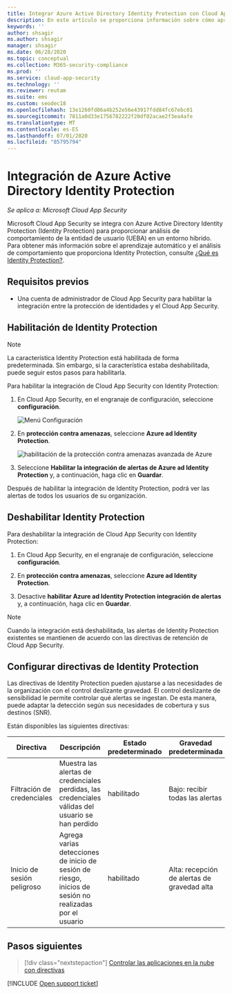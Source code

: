 ```yaml
---
title: Integrar Azure Active Directory Identity Protection con Cloud App Security
description: En este artículo se proporciona información sobre cómo aprovechar las alertas de Identity Protection en Cloud App Security para la detección de riesgos híbridas.
keywords: ''
author: shsagir
ms.author: shsagir
manager: shsagir
ms.date: 06/28/2020
ms.topic: conceptual
ms.collection: M365-security-compliance
ms.prod: ''
ms.service: cloud-app-security
ms.technology: ''
ms.reviewer: reutam
ms.suite: ems
ms.custom: seodec18
ms.openlocfilehash: 13e1260fd86a4b252e56e43917fdd84fc67ebc01
ms.sourcegitcommit: 7811a0d33e1756782222f20df02acae2f3ea4afe
ms.translationtype: MT
ms.contentlocale: es-ES
ms.lasthandoff: 07/01/2020
ms.locfileid: "85795794"
---
```

# <a name="azure-active-directory-identity-protection-integration"></a>Integración de Azure Active Directory Identity Protection

*Se aplica a: Microsoft Cloud App Security*

Microsoft Cloud App Security se integra con Azure Active Directory Identity Protection (Identity Protection) para proporcionar análisis de comportamiento de la entidad de usuario (UEBA) en un entorno híbrido. Para obtener más información sobre el aprendizaje automático y el análisis de comportamiento que proporciona Identity Protection, consulte [¿Qué es Identity Protection?](/azure/active-directory/identity-protection/overview-identity-protection).

## <a name="prerequisites"></a>Requisitos previos

- Una cuenta de administrador de Cloud App Security para habilitar la integración entre la protección de identidades y el Cloud App Security.

## <a name="enable-identity-protection"></a>Habilitación de Identity Protection

> [!NOTE]
> La característica Identity Protection está habilitada de forma predeterminada. Sin embargo, si la característica estaba deshabilitada, puede seguir estos pasos para habilitarla.

Para habilitar la integración de Cloud App Security con Identity Protection:

1. En Cloud App Security, en el engranaje de configuración, seleccione **configuración**.

    ![Menú Configuración](media/azip-system-settings.png)

1. En **protección contra amenazas**, seleccione **Azure ad Identity Protection**.

    ![habilitación de la protección contra amenazas avanzada de Azure](media/aadip-integration.png)

1. Seleccione **Habilitar la integración de alertas de Azure ad Identity Protection** y, a continuación, haga clic en **Guardar**.

Después de habilitar la integración de Identity Protection, podrá ver las alertas de todos los usuarios de su organización.

## <a name="disable-identity-protection"></a>Deshabilitar Identity Protection

Para deshabilitar la integración de Cloud App Security con Identity Protection:

1. En Cloud App Security, en el engranaje de configuración, seleccione **configuración**.

1. En **protección contra amenazas**, seleccione **Azure ad Identity Protection**.

1. Desactive **habilitar Azure ad Identity Protection integración de alertas** y, a continuación, haga clic en **Guardar**.

> [!NOTE]
> Cuando la integración está deshabilitada, las alertas de Identity Protection existentes se mantienen de acuerdo con las directivas de retención de Cloud App Security.

## <a name="configure-identity-protection-policies"></a>Configurar directivas de Identity Protection

Las directivas de Identity Protection pueden ajustarse a las necesidades de la organización con el control deslizante gravedad. El control deslizante de sensibilidad le permite controlar qué alertas se ingestan. De esta manera, puede adaptar la detección según sus necesidades de cobertura y sus destinos (SNR).

Están disponibles las siguientes directivas:

|Directiva|Descripción|Estado predeterminado|Gravedad predeterminada|
|---|---|---|---|
|Filtración de credenciales|Muestra las alertas de credenciales perdidas, las credenciales válidas del usuario se han perdido|habilitado|Bajo: recibir todas las alertas|
|Inicio de sesión peligroso|Agrega varias detecciones de inicio de sesión de riesgo, inicios de sesión no realizadas por el usuario|habilitado|Alta: recepción de alertas de gravedad alta|

## <a name="next-steps"></a>Pasos siguientes

> [!div class="nextstepaction"]
> [Controlar las aplicaciones en la nube con directivas](control-cloud-apps-with-policies.md)

[!INCLUDE [Open support ticket](includes/support.md)]
